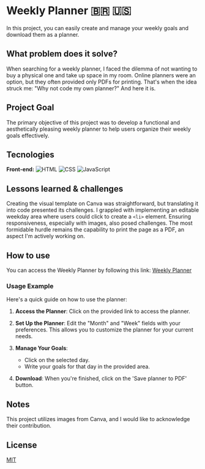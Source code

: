 # Weekly Planner 🇧🇷 **🇺🇸**

In this project, you can easily create and manage your weekly goals and download them as a planner.

## What problem does it solve?

When searching for a weekly planner, I faced the dilemma of not wanting to buy a physical one and take up space in my room. Online planners were an option, but they often provided only PDFs for printing. That's when the idea struck me: "Why not code my own planner?" And here it is.

## Project Goal

The primary objective of this project was to develop a functional and aesthetically pleasing weekly planner to help users organize their weekly goals effectively.

## Tecnologies

**Front-end:** ![HTML](https://img.shields.io/badge/HTML-%20?style=for-the-badge&color=orange)
![CSS](https://img.shields.io/badge/CSS-%20?style=for-the-badge&color=blue)
![JavaScript](https://img.shields.io/badge/JAVASCRIPT-%20?style=for-the-badge&logo=javascript&logoColor=black&color=%23EFD81E)

## Lessons learned & challenges

Creating the visual template on Canva was straightforward, but translating it into code presented its challenges. 
I grappled with implementing an editable weekday area where users could click to create a `<li>` element. 
Ensuring responsiveness, especially with images, also posed challenges. 
The most formidable hurdle remains the capability to print the page as a PDF, an aspect I'm actively working on.

## How to use

You can access the Weekly Planner by following this link: [Weekly Planner](https://joaoeduardogomes.github.io/project-weeklyPlanner/)

 ### Usage Example
 
 Here's a quick guide on how to use the planner:
 
1. **Access the Planner**: Click on the provided link to access the planner.

2. **Set Up the Planner**: Edit the "Month" and "Week" fields with your preferences. This allows you to customize the planner for your current needs.

3. **Manage Your Goals**:
   - Click on the selected day.
   - Write your goals for that day in the provided area.
   
4. **Download**: When you're finished, click on the 'Save planner to PDF' button.

## Notes

This project utilizes images from Canva, and I would like to acknowledge their contribution.

## **License**

[MIT](https://choosealicense.com/licenses/mit/)
